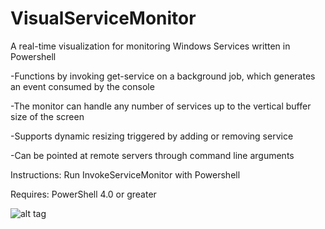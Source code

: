 # VisualServiceMonitor
A real-time visualization for monitoring Windows Services written in Powershell

-Functions by invoking get-service on a background job, which generates an event consumed by the console

-The monitor can handle any number of services up to the vertical buffer size of the screen

-Supports dynamic resizing triggered by adding or removing service

-Can be pointed at remote servers through command line arguments

Instructions:
Run InvokeServiceMonitor with Powershell

Requires:
PowerShell 4.0 or greater

![alt tag](http://i.imgur.com/KzwPFD2.gif)
